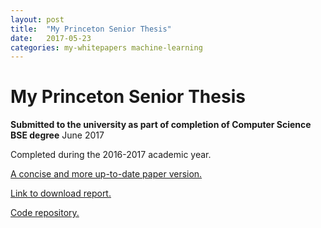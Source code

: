 ```yaml
---
layout: post
title:  "My Princeton Senior Thesis"
date:   2017-05-23
categories: my-whitepapers machine-learning 
---
```


# My Princeton Senior Thesis

**Submitted to the university as part of completion of Computer Science BSE degree** June 2017

Completed during the 2016-2017 academic year.

[A concise and more up-to-date paper version.](https://arxiv.org/abs/1705.10813)

[Link to download report.](/assets/2017-05-23-my-princeton-senior-thesis/thesis.pdf)

[Code repository.](https://github.com/vlad17/runlmc)
